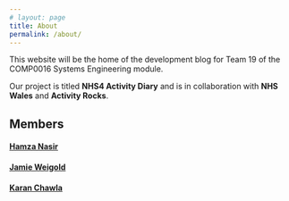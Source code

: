 ```yaml
---
# layout: page
title: About
permalink: /about/
---
```


This website will be the home of the development blog for Team 19 of the COMP0016 Systems Engineering module.

Our project is titled **NHS4 Activity Diary** and is in collaboration with **NHS Wales** and **Activity Rocks**.

## Members

#### [Hamza Nasir](mailto:hamza.nasir@ucl.ac.uk)

#### [Jamie Weigold](mailto:jamie.weigold.19@ucl.ac.uk)

#### [Karan Chawla](https://www.karanchawla.me)
